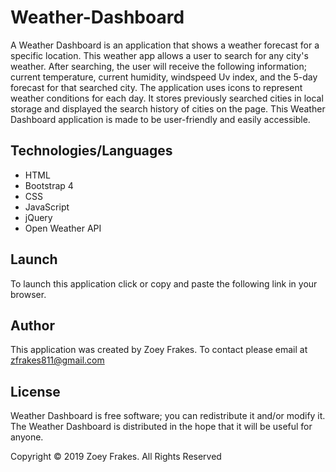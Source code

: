 # Weather-Dashboard
A Weather Dashboard is an application that shows a weather forecast for a specific location. This weather app allows a user to search for any city's weather. After searching, the user will receive the following information; current temperature, current humidity, windspeed Uv index, and the 5-day forecast for that searched city. The application uses icons to represent weather conditions for each day. It stores previously searched cities in local storage and displayed the search history of cities on the page. This Weather Dashboard application is made to be user-friendly and easily accessible.

## Technologies/Languages

* HTML   
* Bootstrap 4
* CSS
* JavaScript
* jQuery
* Open Weather API

## Launch
To launch this application click or copy and paste the following link in your browser.

## Author

This application was created by Zoey Frakes. To contact please email at zfrakes811@gmail.com

## License

Weather Dashboard is free software; you can redistribute it and/or modify it. The Weather Dashboard  is distributed in the hope that it will be useful for anyone.

Copyright © 2019 Zoey Frakes. All Rights Reserved